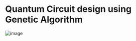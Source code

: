 # Quantum Circuit design using Genetic Algorithm
![image](https://user-images.githubusercontent.com/61776089/221839379-80cf17f4-b356-4dc4-b8de-e5bf48d47d2a.png)
